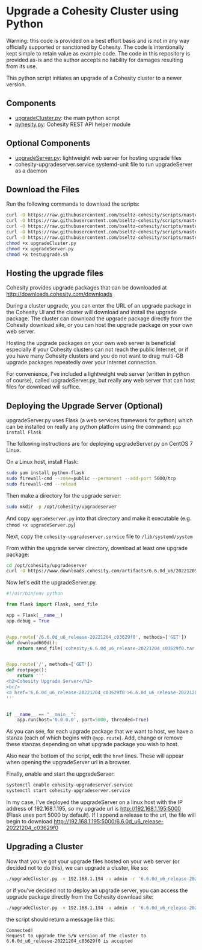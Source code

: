 # Upgrade a Cohesity Cluster using Python

Warning: this code is provided on a best effort basis and is not in any way officially supported or sanctioned by Cohesity. The code is intentionally kept simple to retain value as example code. The code in this repository is provided as-is and the author accepts no liability for damages resulting from its use.

This python script initiates an upgrade of a Cohesity cluster to a newer version.

## Components

* [upgradeCluster.py](https://raw.githubusercontent.com/bseltz-cohesity/scripts/master/python/upgradeCluster/upgradeCluster.py): the main python script
* [pyhesity.py](https://raw.githubusercontent.com/bseltz-cohesity/scripts/master/python/pyhesity/pyhesity.py): Cohesity REST API helper module

## Optional Components

* [upgradeServer.py](https://raw.githubusercontent.com/bseltz-cohesity/scripts/master/python/upgradeCluster/upgradeServer.py): lightweight web server for hosting upgrade files
* cohesity-upgradeserver.service systemd-unit file to run upgradeServer as a daemon

## Download the Files

Run the following commands to download the scripts:

```bash
curl -O https://raw.githubusercontent.com/bseltz-cohesity/scripts/master/python/upgradeCluster/upgradeCluster.py
curl -O https://raw.githubusercontent.com/bseltz-cohesity/scripts/master/python/pyhesity.py
curl -O https://raw.githubusercontent.com/bseltz-cohesity/scripts/master/python/upgradeCluster/upgradeServer.py
curl -O https://raw.githubusercontent.com/bseltz-cohesity/scripts/master/python/upgradeCluster/cohesity-upgradeserver.service
curl -O https://raw.githubusercontent.com/bseltz-cohesity/scripts/master/python/upgradeCluster/testupgrade.sh
chmod +x upgradeCluster.py
chmod +x upgradeServer.py
chmod +x testupgrade.sh
```

## Hosting the upgrade files

Cohesity provides upgrade packages that can be downloaded at <http://downloads.cohesity.com/downloads>

During a cluster upgrade, you can enter the URL of an upgrade package in the Cohesity UI and the cluster will download and install the upgrade package. The cluster can download the upgrade package directly from the Cohesity download site, or you can host the upgrade package on your own web server.

Hosting the upgrade packages on your own web server is beneficial especially if your Cohesity clusters can not reach the public Internet, or if you have many Cohesity clusters and you do not want to drag multi-GB upgrade packages repeatedly over your Internet connection.

For convenience, I've included a lightweight web server (written in python of course), called upgradeServer.py, but really any web server that can host files for download will suffice.

## Deploying the Upgrade Server (Optional)

upgradeServer.py uses Flask (a web services framework for python) which can be installed on really any python platform using the command: `pip install Flask`

The following instructions are for deploying upgradeServer.py on CentOS 7 Linux.

On a Linux host, install Flask:

```bash
sudo yum install python-flask
sudo firewall-cmd --zone=public --permanent --add-port 5000/tcp
sudo firewall-cmd --reload
```

Then make a directory for the upgrade server:

```bash
sudo mkdir -p /opt/cohesity/upgradeserver
```

And copy `upgradeServer.py` into that directory and make it executable (e.g. `chmod +x upgradeServer.py`)

Next, copy the `cohesity-upgradeserver.service` file to `/lib/systemd/system`

From within the upgrade server directory, download at least one upgrade package:

```bash
cd /opt/cohesity/upgradeserver
curl -O https://www.downloads.cohesity.com/artifacts/6.6.0d_u6/20221205-020056/release_full/tar/cohesity-6.6.0d_u6_release-20221204_c03629f0.tar.gz
```

Now let's edit the upgradeServer.py.

```python
#!/usr/bin/env python

from flask import Flask, send_file

app = Flask(__name__)
app.debug = True


@app.route('/6.6.0d_u6_release-20221204_c03629f0', methods=['GET'])
def download660d():
    return send_file('cohesity-6.6.0d_u6_release-20221204_c03629f0.tar.gz', as_attachment=True)


@app.route('/', methods=['GET'])
def rootpage():
    return '''
<h2>Cohesity Upgrade Server</h2>
<br/>
<a href='6.6.0d_u6_release-20221204_c03629f0'>6.6.0d_u6_release-20221204_c03629f0</a><br/>
'''


if __name__ == "__main__":
    app.run(host='0.0.0.0', port=5000, threaded=True)
```

As you can see, for each upgrade package that we want to host, we have a stanza (each of which begins with `@app.route`). Add, change or remove these stanzas depending on what upgrade package you wish to host.

Also near the bottom of the script, edit the `href` lines. These will appear when opening the upgradeServer url in a browser.

Finally, enable and start the upgradeServer:

```bash
systemctl enable cohesity-upgradeserver.service
systemctl start cohesity-upgradeserver.service
```

In my case, I've deployed the upgradeServer on a linux host with the IP address of 192.168.1.195, so my upgrade url is <http://192.168.1.195:5000> (Flask uses port 5000 by default). If I append a release to the url, the file will begin to download <http://192.168.1.195:5000/6.6.0d_u6_release-20221204_c03629f0>

## Upgrading a Cluster

Now that you've got your upgrade files hosted on your web server (or decided not to do this), we can upgrade a cluster, like so:

```bash
./upgradeCluster.py -v 192.168.1.194 -u admin -r '6.6.0d_u6_release-20221204_c03629f0' -url 'http://192.168.1.195:5000/6.6.0d_u6_release-20221204_c03629f0'
```

or if you've decided not to deploy an upgrade server, you can access the upgrade package directly from the Cohesity download site:

```bash
./upgradeCluster.py -v 192.168.1.194 -u admin -r '6.6.0d_u6_release-20221204_c03629f0' -url 'https://www.downloads.cohesity.com/artifacts/6.6.0d_u6/20221205-020056/release_full/tar/cohesity-6.6.0d_u6_release-20221204_c03629f0.tar.gz'
```

the script should return a message like this:

```text
Connected!
Request to upgrade the S/W version of the cluster to 6.6.0d_u6_release-20221204_c03629f0 is accepted
```
